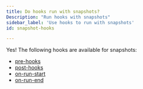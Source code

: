 ```yaml
---
title: Do hooks run with snapshots?
Description: "Run hooks with snapshots"
sidebar_label: 'Use hooks to run with snapshots'
id: snapshot-hooks

---
```


Yes! The following hooks are available for snapshots:
- [pre-hooks](/reference/resource-configs/pre-hook-post-hook/)
- [post-hooks](/reference/resource-configs/pre-hook-post-hook/)
- [on-run-start](/reference/resource-configs/pre-hook-post-hook/)
- [on-run-end](/reference/resource-configs/pre-hook-post-hook/)
